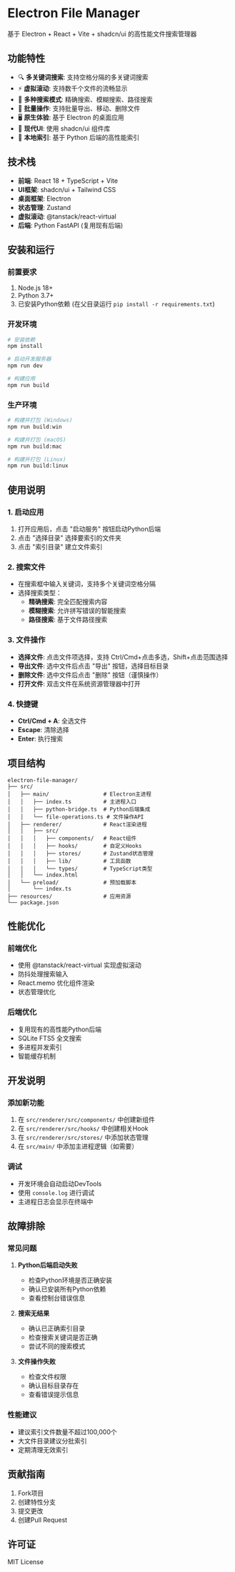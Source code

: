 # Electron File Manager

基于 Electron + React + Vite + shadcn/ui 的高性能文件搜索管理器

## 功能特性

- 🔍 **多关键词搜索**: 支持空格分隔的多关键词搜索
- ⚡ **虚拟滚动**: 支持数千个文件的流畅显示
- 🎯 **多种搜索模式**: 精确搜索、模糊搜索、路径搜索
- 📁 **批量操作**: 支持批量导出、移动、删除文件
- 🖥️ **原生体验**: 基于 Electron 的桌面应用
- 🎨 **现代UI**: 使用 shadcn/ui 组件库
- 🔧 **本地索引**: 基于 Python 后端的高性能索引

## 技术栈

- **前端**: React 18 + TypeScript + Vite
- **UI框架**: shadcn/ui + Tailwind CSS
- **桌面框架**: Electron
- **状态管理**: Zustand
- **虚拟滚动**: @tanstack/react-virtual
- **后端**: Python FastAPI (复用现有后端)

## 安装和运行

### 前置要求

1. Node.js 18+ 
2. Python 3.7+
3. 已安装Python依赖 (在父目录运行 `pip install -r requirements.txt`)

### 开发环境

```bash
# 安装依赖
npm install

# 启动开发服务器
npm run dev

# 构建应用
npm run build
```

### 生产环境

```bash
# 构建并打包 (Windows)
npm run build:win

# 构建并打包 (macOS)
npm run build:mac

# 构建并打包 (Linux)
npm run build:linux
```

## 使用说明

### 1. 启动应用

1. 打开应用后，点击 "启动服务" 按钮启动Python后端
2. 点击 "选择目录" 选择要索引的文件夹
3. 点击 "索引目录" 建立文件索引

### 2. 搜索文件

- 在搜索框中输入关键词，支持多个关键词空格分隔
- 选择搜索类型：
  - **精确搜索**: 完全匹配搜索内容
  - **模糊搜索**: 允许拼写错误的智能搜索
  - **路径搜索**: 基于文件路径搜索

### 3. 文件操作

- **选择文件**: 点击文件项选择，支持 Ctrl/Cmd+点击多选，Shift+点击范围选择
- **导出文件**: 选中文件后点击 "导出" 按钮，选择目标目录
- **删除文件**: 选中文件后点击 "删除" 按钮（谨慎操作）
- **打开文件**: 双击文件在系统资源管理器中打开

### 4. 快捷键

- **Ctrl/Cmd + A**: 全选文件
- **Escape**: 清除选择
- **Enter**: 执行搜索

## 项目结构

```
electron-file-manager/
├── src/
│   ├── main/                 # Electron主进程
│   │   ├── index.ts          # 主进程入口
│   │   ├── python-bridge.ts  # Python后端集成
│   │   └── file-operations.ts # 文件操作API
│   ├── renderer/             # React渲染进程
│   │   ├── src/
│   │   │   ├── components/   # React组件
│   │   │   ├── hooks/        # 自定义Hooks
│   │   │   ├── stores/       # Zustand状态管理
│   │   │   ├── lib/          # 工具函数
│   │   │   └── types/        # TypeScript类型
│   │   └── index.html
│   └── preload/              # 预加载脚本
│       └── index.ts
├── resources/                # 应用资源
└── package.json
```

## 性能优化

### 前端优化
- 使用 @tanstack/react-virtual 实现虚拟滚动
- 防抖处理搜索输入
- React.memo 优化组件渲染
- 状态管理优化

### 后端优化
- 复用现有的高性能Python后端
- SQLite FTS5 全文搜索
- 多进程并发索引
- 智能缓存机制

## 开发说明

### 添加新功能

1. 在 `src/renderer/src/components/` 中创建新组件
2. 在 `src/renderer/src/hooks/` 中创建相关Hook
3. 在 `src/renderer/src/stores/` 中添加状态管理
4. 在 `src/main/` 中添加主进程逻辑（如需要）

### 调试

- 开发环境会自动启动DevTools
- 使用 `console.log` 进行调试
- 主进程日志会显示在终端中

## 故障排除

### 常见问题

1. **Python后端启动失败**
   - 检查Python环境是否正确安装
   - 确认已安装所有Python依赖
   - 查看控制台错误信息

2. **搜索无结果**
   - 确认已正确索引目录
   - 检查搜索关键词是否正确
   - 尝试不同的搜索模式

3. **文件操作失败**
   - 检查文件权限
   - 确认目标目录存在
   - 查看错误提示信息

### 性能建议

- 建议索引文件数量不超过100,000个
- 大文件目录建议分批索引
- 定期清理无效索引

## 贡献指南

1. Fork项目
2. 创建特性分支
3. 提交更改
4. 创建Pull Request

## 许可证

MIT License